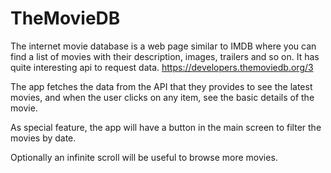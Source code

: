 # TheMovieDB


 

The internet movie database is a web page similar to IMDB where you can find a list of movies with their description, images, trailers and so on. It has quite interesting api to request data.
https://developers.themoviedb.org/3
 
The app  fetches the data from the API that they provides to see the latest movies, and when the user clicks on any item, see the basic details of the movie.
 
As special feature, the app will have a button in the main screen to filter the movies by date.
 
Optionally an infinite scroll will be useful to browse more movies.

